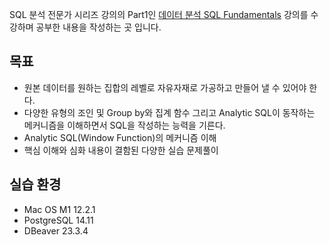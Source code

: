 SQL 분석 전문가 시리즈 강의의 Part1인 
[데이터 분석 SQL Fundamentals](https://www.inflearn.com/course/%EB%8D%B0%EC%9D%B4%ED%84%B0%EB%B6%84%EC%84%9D-sql-%ED%8E%80%EB%8D%94%EB%A9%98%ED%83%88/dashboard) 강의를 수강하며 공부한 내용을 작성하는 곳 입니다. 


## 목표
- 원본 데이터를 원하는 집합의 레벨로 자유자재로 가공하고 만들어 낼 수 있어야 한다. 
- 다양한 유형의 조인 및 Group by와 집계 함수 그리고 Analytic SQL이 동작하는 메커니즘을 이해하면서 SQL을 작성하는 능력을 기른다. 
- Analytic SQL(Window Function)의 메커니즘 이해 
- 핵심 이해와 심화 내용이 결함된 다양한 실습 문제풀이 

## 실습 환경 
- Mac OS M1 12.2.1
- PostgreSQL 14.11
- DBeaver 23.3.4